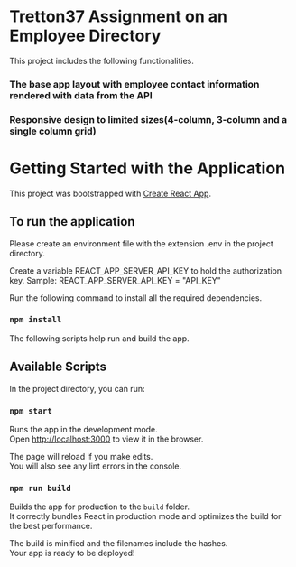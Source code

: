 # Tretton37 Assignment on an Employee Directory

This project includes the following functionalities.

### The base app layout with employee contact information rendered with data from the API

### Responsive design to limited sizes(4-column, 3-column and a single column grid)


# Getting Started with the Application

This project was bootstrapped with [Create React App](https://github.com/facebook/create-react-app).

## To run the application

Please create an environment file with the extension .env in the project directory.

Create a variable REACT_APP_SERVER_API_KEY to hold the authorization key.
Sample: REACT_APP_SERVER_API_KEY = "API_KEY"

Run the following command to install all the required dependencies.

### `npm install`

The following scripts help run and build the app.

## Available Scripts

In the project directory, you can run:

### `npm start`

Runs the app in the development mode.\
Open [http://localhost:3000](http://localhost:3000) to view it in the browser.

The page will reload if you make edits.\
You will also see any lint errors in the console.

### `npm run build`

Builds the app for production to the `build` folder.\
It correctly bundles React in production mode and optimizes the build for the best performance.

The build is minified and the filenames include the hashes.\
Your app is ready to be deployed!





